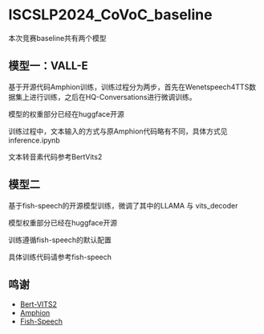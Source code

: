 # ISCSLP2024_CoVoC_baseline

本次竞赛baseline共有两个模型

## 模型一：VALL-E 
基于开源代码Amphion训练，训练过程分为两步，首先在Wenetspeech4TTS数据集上进行训练，之后在HQ-Conversations进行微调训练。

模型的权重部分已经在huggface开源

训练过程中，文本输入的方式与原Amphion代码略有不同，具体方式见inference.ipynb

文本转音素代码参考BertVits2


## 模型二
基于fish-speech的开源模型训练，微调了其中的LLAMA 与 vits_decoder

模型权重部分已经在huggface开源

训练遵循fish-speech的默认配置

具体训练代码请参考fish-speech


## 鸣谢
- [Bert-VITS2](https://github.com/fishaudio/Bert-VITS2)
- [Amphion](https://github.com/open-mmlab/Amphion)
- [Fish-Speech](https://github.com/fishaudio/fish-speech)
